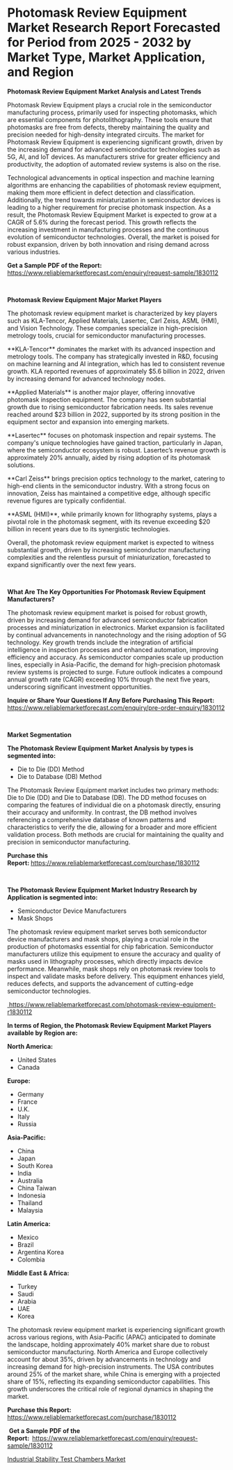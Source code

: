<p><h1>Photomask Review Equipment Market Research Report Forecasted for Period from 2025 -  2032 by Market Type, Market Application, and Region</h1></p><p><strong>Photomask Review Equipment Market Analysis and Latest Trends</strong></p>
<p><p>Photomask Review Equipment plays a crucial role in the semiconductor manufacturing process, primarily used for inspecting photomasks, which are essential components for photolithography. These tools ensure that photomasks are free from defects, thereby maintaining the quality and precision needed for high-density integrated circuits. The market for Photomask Review Equipment is experiencing significant growth, driven by the increasing demand for advanced semiconductor technologies such as 5G, AI, and IoT devices. As manufacturers strive for greater efficiency and productivity, the adoption of automated review systems is also on the rise.</p><p>Technological advancements in optical inspection and machine learning algorithms are enhancing the capabilities of photomask review equipment, making them more efficient in defect detection and classification. Additionally, the trend towards miniaturization in semiconductor devices is leading to a higher requirement for precise photomask inspection. As a result, the Photomask Review Equipment Market is expected to grow at a CAGR of 5.6% during the forecast period. This growth reflects the increasing investment in manufacturing processes and the continuous evolution of semiconductor technologies. Overall, the market is poised for robust expansion, driven by both innovation and rising demand across various industries.</p></p>
<p><strong>Get a Sample PDF of the Report:&nbsp;</strong> <a href="https://www.reliablemarketforecast.com/enquiry/request-sample/1830112?utm_campaign=2808&utm_medium=2&utm_source=Github&utm_content=ia&utm_term=12042025&utm_id=photomask-review-equipment">https://www.reliablemarketforecast.com/enquiry/request-sample/1830112</a></p>
<p>&nbsp;</p>
<p><strong>Photomask Review Equipment Major Market Players</strong></p>
<p><p>The photomask review equipment market is characterized by key players such as KLA-Tencor, Applied Materials, Lasertec, Carl Zeiss, ASML (HMI), and Vision Technology. These companies specialize in high-precision metrology tools, crucial for semiconductor manufacturing processes.</p><p>**KLA-Tencor** dominates the market with its advanced inspection and metrology tools. The company has strategically invested in R&D, focusing on machine learning and AI integration, which has led to consistent revenue growth. KLA reported revenues of approximately $5.6 billion in 2022, driven by increasing demand for advanced technology nodes.</p><p>**Applied Materials** is another major player, offering innovative photomask inspection equipment. The company has seen substantial growth due to rising semiconductor fabrication needs. Its sales revenue reached around $23 billion in 2022, supported by its strong position in the equipment sector and expansion into emerging markets.</p><p>**Lasertec** focuses on photomask inspection and repair systems. The company's unique technologies have gained traction, particularly in Japan, where the semiconductor ecosystem is robust. Lasertec’s revenue growth is approximately 20% annually, aided by rising adoption of its photomask solutions.</p><p>**Carl Zeiss** brings precision optics technology to the market, catering to high-end clients in the semiconductor industry. With a strong focus on innovation, Zeiss has maintained a competitive edge, although specific revenue figures are typically confidential.</p><p>**ASML (HMI)**, while primarily known for lithography systems, plays a pivotal role in the photomask segment, with its revenue exceeding $20 billion in recent years due to its synergistic technologies.</p><p>Overall, the photomask review equipment market is expected to witness substantial growth, driven by increasing semiconductor manufacturing complexities and the relentless pursuit of miniaturization, forecasted to expand significantly over the next few years.</p></p>
<p>&nbsp;</p>
<p><strong>What Are The Key Opportunities For Photomask Review Equipment Manufacturers?</strong></p>
<p><p>The photomask review equipment market is poised for robust growth, driven by increasing demand for advanced semiconductor fabrication processes and miniaturization in electronics. Market expansion is facilitated by continual advancements in nanotechnology and the rising adoption of 5G technology. Key growth trends include the integration of artificial intelligence in inspection processes and enhanced automation, improving efficiency and accuracy. As semiconductor companies scale up production lines, especially in Asia-Pacific, the demand for high-precision photomask review systems is projected to surge. Future outlook indicates a compound annual growth rate (CAGR) exceeding 10% through the next five years, underscoring significant investment opportunities.</p></p>
<p><strong>Inquire or Share Your Questions If Any Before Purchasing This Report:</strong> <a href="https://www.reliablemarketforecast.com/enquiry/pre-order-enquiry/1830112?utm_campaign=2808&utm_medium=2&utm_source=Github&utm_content=ia&utm_term=12042025&utm_id=photomask-review-equipment">https://www.reliablemarketforecast.com/enquiry/pre-order-enquiry/1830112</a></p>
<p>&nbsp;</p>
<p><strong>Market Segmentation</strong></p>
<p><strong>The Photomask Review Equipment Market Analysis by types is segmented into:</strong></p>
<p><ul><li>Die to Die (DD) Method</li><li>Die to Database (DB) Method</li></ul></p>
<p><p>The Photomask Review Equipment market includes two primary methods: Die to Die (DD) and Die to Database (DB). The DD method focuses on comparing the features of individual die on a photomask directly, ensuring their accuracy and uniformity. In contrast, the DB method involves referencing a comprehensive database of known patterns and characteristics to verify the die, allowing for a broader and more efficient validation process. Both methods are crucial for maintaining the quality and precision in semiconductor manufacturing.</p></p>
<p><strong>Purchase this Report:&nbsp;</strong><a href="https://www.reliablemarketforecast.com/purchase/1830112?utm_campaign=2808&utm_medium=2&utm_source=Github&utm_content=ia&utm_term=12042025&utm_id=photomask-review-equipment">https://www.reliablemarketforecast.com/purchase/1830112</a></p>
<p>&nbsp;</p>
<p><strong>The Photomask Review Equipment Market Industry Research by Application is segmented into:</strong></p>
<p><ul><li>Semiconductor Device Manufacturers</li><li>Mask Shops</li></ul></p>
<p><p>The photomask review equipment market serves both semiconductor device manufacturers and mask shops, playing a crucial role in the production of photomasks essential for chip fabrication. Semiconductor manufacturers utilize this equipment to ensure the accuracy and quality of masks used in lithography processes, which directly impacts device performance. Meanwhile, mask shops rely on photomask review tools to inspect and validate masks before delivery. This equipment enhances yield, reduces defects, and supports the advancement of cutting-edge semiconductor technologies.</p></p>
<p><a href="https://www.reliablemarketforecast.com/photomask-review-equipment-r1830112?utm_campaign=2808&utm_medium=2&utm_source=Github&utm_content=ia&utm_term=12042025&utm_id=photomask-review-equipment">&nbsp;https://www.reliablemarketforecast.com/photomask-review-equipment-r1830112</a></p>
<p><strong>In terms of Region, the Photomask Review Equipment Market Players available by Region are:</strong></p>
<p>
    <p> <strong> North America: </strong>
        <ul>
            <li>United States</li>
            <li>Canada</li>
        </ul>
        </p> 
    <p> <strong> Europe: </strong>
        <ul>
            <li>Germany</li>
            <li>France</li>
            <li>U.K.</li>
            <li>Italy</li>
            <li>Russia</li>
        </ul>
        </p> 
    <p> <strong> Asia-Pacific: </strong>
        <ul>
            <li>China</li>
            <li>Japan</li>
            <li>South Korea</li>
            <li>India</li>
            <li>Australia</li>
            <li>China Taiwan</li>
            <li>Indonesia</li>
            <li>Thailand</li>
            <li>Malaysia</li>
        </ul>
        </p> 
    <p> <strong> Latin America: </strong>
        <ul>
            <li>Mexico</li>
            <li>Brazil</li>
            <li>Argentina Korea</li>
            <li>Colombia</li>
        </ul>
        </p> 
    <p> <strong> Middle East & Africa: </strong>
        <ul>
            <li>Turkey</li>
            <li>Saudi</li>
            <li>Arabia</li>
            <li>UAE</li>
            <li>Korea</li>
        </ul>
    </p>
    </p>
<p><p>The photomask review equipment market is experiencing significant growth across various regions, with Asia-Pacific (APAC) anticipated to dominate the landscape, holding approximately 40% market share due to robust semiconductor manufacturing. North America and Europe collectively account for about 35%, driven by advancements in technology and increasing demand for high-precision instruments. The USA contributes around 25% of the market share, while China is emerging with a projected share of 15%, reflecting its expanding semiconductor capabilities. This growth underscores the critical role of regional dynamics in shaping the market.</p></p>
<p><strong>Purchase this Report: </strong><a href="https://www.reliablemarketforecast.com/purchase/1830112?utm_campaign=2808&utm_medium=2&utm_source=Github&utm_content=ia&utm_term=12042025&utm_id=photomask-review-equipment">https://www.reliablemarketforecast.com/purchase/1830112</a></p>
<p>&nbsp;<strong>Get a Sample PDF of the Report:&nbsp;&nbsp;</strong><a href="https://www.reliablemarketforecast.com/enquiry/request-sample/1830112?utm_campaign=2808&utm_medium=2&utm_source=Github&utm_content=ia&utm_term=12042025&utm_id=photomask-review-equipment">https://www.reliablemarketforecast.com/enquiry/request-sample/1830112</a></p>
<p><strong></strong></p>
<p><p><a href="https://github.com/akitamegge65/Market-Research-Report-List-1/blob/main/industrial-stability-test-chambers-market.md?utm_campaign=2808&utm_medium=2&utm_source=Github&utm_content=ia&utm_term=12042025&utm_id=photomask-review-equipment">Industrial Stability Test Chambers Market</a></p></p>